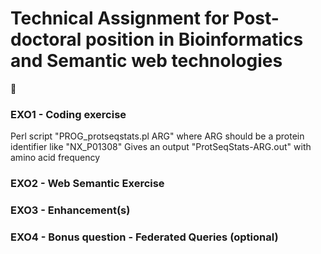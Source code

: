 # Technical Assignment for Post-doctoral position in Bioinformatics and Semantic web technologies
:floppy_disk:

### EXO1 - Coding exercise
<p>Perl script "PROG_protseqstats.pl ARG" where ARG should be a protein identifier like "NX_P01308"
Gives an output "ProtSeqStats-ARG.out" with amino acid frequency</p>


### EXO2 - Web Semantic Exercise


### EXO3 - Enhancement(s)


### EXO4 - Bonus question - Federated Queries (optional)

